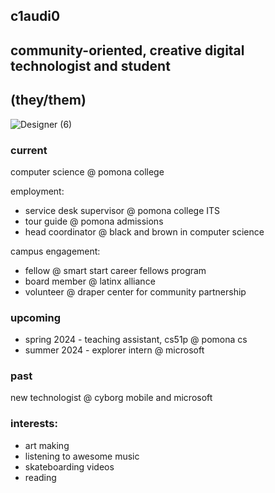## c1audi0
## community-oriented, creative digital technologist and student
## (they/them)
![Designer (6)](https://github.com/claudio-codebase/claudio-codebase.github.io/assets/130110208/593e3a71-8092-41b5-b0ee-dda80e258c48)

### **current**
computer science @ pomona college

employment:
- service desk supervisor @ pomona college ITS
- tour guide @ pomona admissions
- head coordinator @ black and brown in computer science

campus engagement:
- fellow @ smart start career fellows program
- board member @ latinx alliance
- volunteer @ draper center for community partnership

### **upcoming**
- spring 2024 - teaching assistant, cs51p @ pomona cs 
- summer 2024 - explorer intern @ microsoft


### **past**
new technologist @ cyborg mobile and microsoft


### interests:
- art making
- listening to awesome music
- skateboarding videos
- reading 

